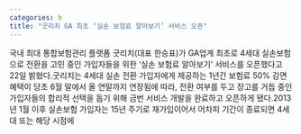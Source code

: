 ```yaml
---
categories: h
title: "굿리치 GA 최초 ‘실손 보험료 알아보기’ 서비스 오픈"
---
```

국내 최대 통합보험관리 플랫폼 굿리치(대표 한승표)가 GA업계 최초로 4세대 실손보험으로 전환을 고민 중인 가입자들을 위한 ‘실손 보험료 알아보기’ 서비스를 오픈했다고 22일 밝혔다.굿리치는 4세대 실손 전환 가입자에게 제공하는 1년간 보험료 50% 감면 혜택이 당초 6월 말에서 올 연말까지 연장됨에 따라, 전환 여부를 두고 장고를 거듭 중인 가입자들의 합리적 선택을 돕기 위해 금번 서비스 개발을 완료하고 오픈하게 됐다.2013년 1월 이후 실손보험 가입자는 15년 주기로 재가입이어서 어차피 기간이 종료되면 4세대 또는 해당 시점에